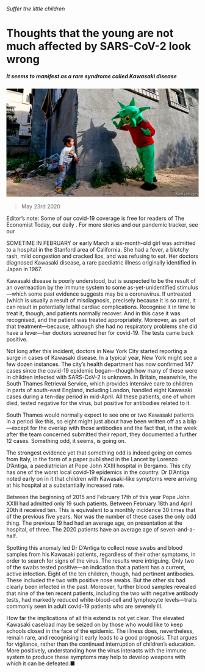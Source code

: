 ###### Suffer the little children

# Thoughts that the young are not much affected by SARS-CoV-2 look wrong 

##### It seems to manifest as a rare syndrome called Kawasaki disease 

![image](images/20200523_STP001_0.jpg) 

> May 23rd 2020 

Editor’s note: Some of our covid-19 coverage is free for readers of The Economist Today, our daily . For more stories and our pandemic tracker, see our 

SOMETIME IN FEBRUARY or early March a six-month-old girl was admitted to a hospital in the Stanford area of California. She had a fever, a blotchy rash, mild congestion and cracked lips, and was refusing to eat. Her doctors diagnosed Kawasaki disease, a rare paediatric illness originally identified in Japan in 1967.

Kawasaki disease is poorly understood, but is suspected to be the result of an overreaction by the immune system to some as-yet-unidentified stimulus—which some past evidence suggests may be a coronavirus. If untreated (which is usually a result of misdiagnosis, precisely because it is so rare), it can result in potentially lethal cardiac complications. Recognise it in time to treat it, though, and patients normally recover. And in this case it was recognised, and the patient was treated appropriately. Moreover, as part of that treatment—because, although she had no respiratory problems she did have a fever—her doctors screened her for covid-19. The tests came back positive.


Not long after this incident, doctors in New York City started reporting a surge in cases of Kawasaki disease. In a typical year, New York might see a few dozen instances. The city’s health department has now confirmed 147 cases since the covid-19 epidemic began—though how many of these were in children infected with SARS-CoV-2 is unknown. In Britain, meanwhile, the South Thames Retrieval Service, which provides intensive care to children in parts of south-east England, including London, handled eight Kawasaki cases during a ten-day period in mid-April. All these patients, one of whom died, tested negative for the virus, but positive for antibodies related to it.

South Thames would normally expect to see one or two Kawasaki patients in a period like this, so eight might just about have been written off as a blip—except for the overlap with those antibodies and the fact that, in the week after the team concerned submitted their report, they documented a further 12 cases. Something odd, it seems, is going on.

The strongest evidence yet that something odd is indeed going on comes from Italy, in the form of a paper published in the Lancet by Lorenzo D’Antiga, a paediatrician at Pope John XXIII hospital in Bergamo. This city has one of the worst local covid-19 epidemics in the country. Dr D’Antiga noted early on in it that children with Kawasaki-like symptoms were arriving at his hospital at a substantially increased rate.

Between the beginning of 2015 and February 17th of this year Pope John XXIII had admitted only 19 such patients. Between February 18th and April 20th it received ten. This is equivalent to a monthly incidence 30 times that of the previous five years. Nor was the number of these cases the only odd thing. The previous 19 had had an average age, on presentation at the hospital, of three. The 2020 patients have an average age of seven-and-a-half.

Spotting this anomaly led Dr D’Antiga to collect nose swabs and blood samples from his Kawasaki patients, regardless of their other symptoms, in order to search for signs of the virus. The results were intriguing. Only two of the swabs tested positive—an indication that a patient has a current, active infection. Eight of the ten children, though, had pertinent antibodies. These included the two with positive nose swabs. But the other six had clearly been infected in the past. Moreover, further blood samples revealed that nine of the ten recent patients, including the two with negative antibody tests, had markedly reduced white-blood-cell and lymphocyte levels—traits commonly seen in adult covid-19 patients who are severely ill.

How far the implications of all this extend is not yet clear. The elevated Kawasaki caseload may be seized on by those who would like to keep schools closed in the face of the epidemic. The illness does, nevertheless, remain rare, and recognising it early leads to a good prognosis. That argues for vigilance, rather than the continued interruption of children’s education. More positively, understanding how the virus interacts with the immune system to produce these symptoms may help to develop weapons with which it can be defeated.■

